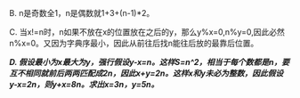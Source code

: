 B. n是奇数全1，n是偶数就1+3+(n-1)\*2。

C. 当x!=n时，n如果不放在x的位置放在之后的y，那么y%x=0,n%y=0,因此必然n%x=0。又因为字典序最小，因此从前往后找n能往后放的最靠后位置。

***D. 假设最小为x最大为y，强行假设y-x=n。这样S=n^2，相当于每个数都是n，要互不相同就前后两两匹配成2n，因此x+y=2n。这样x和y未必为整数，因此假设y-x=2n，则y+x=8n。求出x=3n，y=5n。*** 

